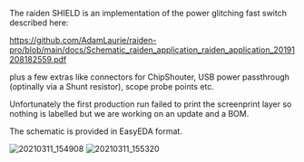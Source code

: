 The raiden SHIELD is an implementation of the power glitching fast switch described here:

https://github.com/AdamLaurie/raiden-pro/blob/main/docs/Schematic_raiden_application_raiden_application_20191208182559.pdf

plus a few extras like connectors for ChipShouter, USB power passthrough (optinally via a Shunt resistor), scope probe points etc.

Unfortunately the first production run failed to print the screenprint layer so nothing is labelled but we are working on an update and a BOM.

The schematic is provided in EasyEDA format.

![20210311_154908](https://github.com/user-attachments/assets/ac790c38-ddbe-4776-afa0-23223ddc565e)
![20210311_155320](https://github.com/user-attachments/assets/ffc3de2d-cfa7-4734-ab37-1bc5cc7c72ea)
